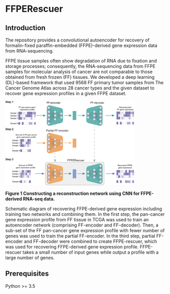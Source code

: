 # FFPERescuer

## **Introduction**

The repository provides a convolutional autoencoder for recovery of formalin-fixed paraffin-embedded (FFPE)-derived gene expression data from RNA-sequencing.

FFPE tissue samples often show degradation of RNA due to fixation and storage processes; consequently, the RNA-sequencing data from FFPE samples for molecular analysis of cancer are not comparable to those obtained from fresh frozen (FF) tissues. We developed a deep learning (DL)-based framework that used 9568 FF primary tumor samples from The Cancer Genome Atlas across 28 cancer types and the given dataset to recover gene expression profiles in a given FFPE dataset.

<img src="https://github.com/Carpentierbio/FFPERescuer/blob/main/image/FFPERescuer.jpg" alt="workflow" width="80%">

**Figure 1 Constructing a reconstruction network using CNN for FFPE-derived RNA-seq data.** 

Schematic diagram of recovering FFPE-derived gene expression including training two networks and combining them. In the first step, the pan-cancer gene expression profile from FF tissue in TCGA was used to train an autoencoder network (comprising FF-encoder and FF-decoder). Then, a sub-set of the FF pan-cancer gene expression profile with fewer number of genes was used to train the partial FF-encoder. In the third step, partial FF-encoder and FF-decoder were combined to create FFPE-rescuer, which was used for recovering FFPE-derived gene expression profile. FFPE-rescuer takes a small number of input genes while output a profile with a large number of genes.

## **Prerequisites**

Python >= 3.5
